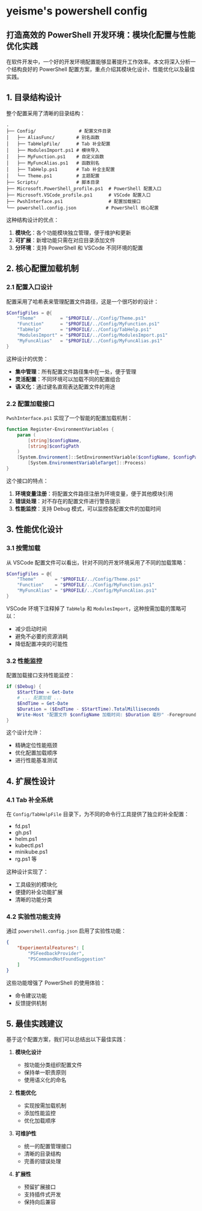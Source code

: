# yeisme's powershell config

## 打造高效的 PowerShell 开发环境：模块化配置与性能优化实践

在软件开发中，一个好的开发环境配置能够显著提升工作效率。本文将深入分析一个结构良好的 PowerShell 配置方案，重点介绍其模块化设计、性能优化以及最佳实践。

## 1. 目录结构设计

整个配置采用了清晰的目录结构：

```
.
├── Config/                # 配置文件目录
│   ├── AliasFunc/        # 别名函数
│   ├── TabHelpFile/      # Tab 补全配置
│   ├── ModulesImport.ps1 # 模块导入
│   ├── MyFunction.ps1    # 自定义函数
│   ├── MyFuncAlias.ps1   # 函数别名
│   ├── TabHelp.ps1       # Tab 补全主配置
│   └── Theme.ps1         # 主题配置
├── Scripts/              # 脚本目录
├── Microsoft.PowerShell_profile.ps1  # PowerShell 配置入口
├── Microsoft.VSCode_profile.ps1      # VSCode 配置入口
├── PwshInterface.ps1                 # 配置加载接口
└── powershell.config.json           # PowerShell 核心配置
```

这种结构设计的优点：
1. **模块化**：各个功能模块独立管理，便于维护和更新
2. **可扩展**：新增功能只需在对应目录添加文件
3. **分环境**：支持 PowerShell 和 VSCode 不同环境的配置

## 2. 核心配置加载机制

### 2.1 配置入口设计

配置采用了哈希表来管理配置文件路径，这是一个很巧妙的设计：

```powershell
$ConfigFiles = @{
    "Theme"         = "$PROFILE/../Config/Theme.ps1"
    "Function"      = "$PROFILE/../Config/MyFunction.ps1"
    "TabHelp"       = "$PROFILE/../Config/TabHelp.ps1"
    "ModulesImport" = "$PROFILE/../Config/ModulesImport.ps1"
    "MyFuncAlias"   = "$PROFILE/../Config/MyFuncAlias.ps1"
}
```

这种设计的优势：
- **集中管理**：所有配置文件路径集中在一处，便于管理
- **灵活配置**：不同环境可以加载不同的配置组合
- **语义化**：通过键名直观表达配置文件的用途

### 2.2 配置加载接口

`PwshInterface.ps1` 实现了一个智能的配置加载机制：

```powershell
function Register-EnvironmentVariables {
    param (
        [string]$configName,
        [string]$configPath
    )
    [System.Environment]::SetEnvironmentVariable($configName, $configPath,
        [System.EnvironmentVariableTarget]::Process)
}
```

这个接口的特点：
1. **环境变量注册**：将配置文件路径注册为环境变量，便于其他模块引用
2. **错误处理**：对不存在的配置文件进行警告提示
3. **性能监控**：支持 Debug 模式，可以监控各配置文件的加载时间

## 3. 性能优化设计

### 3.1 按需加载

从 VSCode 配置文件可以看出，针对不同的开发环境采用了不同的加载策略：

```powershell
$ConfigFiles = @{
    "Theme"       = "$PROFILE/../Config/Theme.ps1"
    "Function"    = "$PROFILE/../Config/MyFunction.ps1"
    "MyFuncAlias" = "$PROFILE/../Config/MyFuncAlias.ps1"
}
```

VSCode 环境下注释掉了 `TabHelp` 和 `ModulesImport`，这种按需加载的策略可以：
- 减少启动时间
- 避免不必要的资源消耗
- 降低配置冲突的可能性

### 3.2 性能监控

配置加载接口支持性能监控：

```powershell
if ($Debug) {
    $StartTime = Get-Date
    # ... 配置加载 ...
    $EndTime = Get-Date
    $Duration = ($EndTime - $StartTime).TotalMilliseconds
    Write-Host "配置文件 $configName 加载时间: $Duration 毫秒" -ForegroundColor Red
}
```

这个设计允许：
- 精确定位性能瓶颈
- 优化配置加载顺序
- 进行性能基准测试

## 4. 扩展性设计

### 4.1 Tab 补全系统

在 `Config/TabHelpFile` 目录下，为不同的命令行工具提供了独立的补全配置：

- fd.ps1
- gh.ps1
- helm.ps1
- kubectl.ps1
- minikube.ps1
- rg.ps1
等

这种设计实现了：
- 工具级别的模块化
- 便捷的补全功能扩展
- 清晰的功能分类

### 4.2 实验性功能支持

通过 `powershell.config.json` 启用了实验性功能：

```json
{
    "ExperimentalFeatures": [
        "PSFeedbackProvider",
        "PSCommandNotFoundSuggestion"
    ]
}
```

这些功能增强了 PowerShell 的使用体验：
- 命令建议功能
- 反馈提供机制

## 5. 最佳实践建议

基于这个配置方案，我们可以总结出以下最佳实践：

1. **模块化设计**
   - 按功能分类组织配置文件
   - 保持单一职责原则
   - 使用语义化的命名

2. **性能优化**
   - 实现按需加载机制
   - 添加性能监控
   - 优化加载顺序

3. **可维护性**
   - 统一的配置管理接口
   - 清晰的目录结构
   - 完善的错误处理

4. **扩展性**
   - 预留扩展接口
   - 支持插件式开发
   - 保持向后兼容
